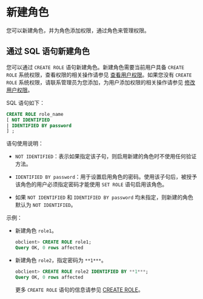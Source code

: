 # 新建角色

您可以新建角色，并为角色添加权限，通过角色来管理权限。

## 通过 SQL 语句新建角色

您可以通过 `CREATE ROLE` 语句新建角色。新建角色需要当前用户具备 `CREATE ROLE` 系统权限，查看权限的相关操作请参见 [查看用户权限](../4.view-user-permissions.md)。如果您没有 `CREATE ROLE` 系统权限，请联系管理员为您添加，为用户添加权限的相关操作请参见 [修改用户权限](../5.modify-user-permissions-1.md)。

SQL 语句如下：

```sql
CREATE ROLE role_name
[ NOT IDENTIFIED
| IDENTIFIED BY password 
] ;
```

语句使用说明：

* `NOT IDENTIFIED`：表示如果指定该子句，则启用新建的角色时不使用任何验证方法。

* `IDENTIFIED BY password`：用于设置启用角色的密码。使用该子句后，被授予该角色的用户必须指定密码才能使用 `SET ROLE` 语句启用该角色。

* 如果 `NOT IDENTIFIED` 和 `IDENTIFIED BY password` 均未指定，则新建的角色默认为 `NOT IDENTIFIED`。

示例：

* 新建角色 `role1`。

  ```sql
  obclient> CREATE ROLE role1;
  Query OK, 0 rows affected
  ```

* 新建角色 `role2`，指定密码为 `**1***`。

  ```sql
  obclient> CREATE ROLE role2 IDENTIFIED BY **1***;
  Query OK, 0 rows affected
  ```

  更多 `CREATE ROLE` 语句的信息请参见 [CREATE ROLE](../../../../../../7.reference/6.sql-syntax/3.common-tenant-oracle-mode/9.sql-statement-1/1.DDL-1/21.create-role.md)。
